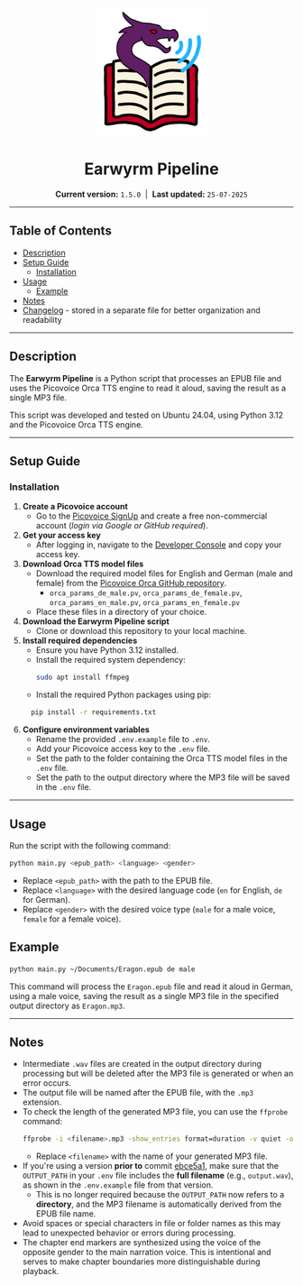 <p align="center">
  <img src="./assets/logo_earwyrm-pipeline.png" alt="Earwyrm Pipeline Logo" width="200" />
</p>

<h1 align="center">Earwyrm Pipeline</h1>

<p align="center">
  <strong>Current version:</strong> <code>1.5.0</code> &nbsp;|&nbsp;
  <strong>Last updated:</strong> <code>25-07-2025</code>
</p>

---

## Table of Contents

- [Description](#description)
- [Setup Guide](#setup-guide)
  - [Installation](#installation)
- [Usage](#usage)
  - [Example](#example)
- [Notes](#notes)
- [Changelog](CHANGELOG.md) - stored in a separate file for better organization and readability

---

## Description
The **Earwyrm Pipeline** is a Python script that processes an EPUB file and uses the Picovoice Orca TTS engine to read it aloud, saving the result as a single MP3 file.

This script was developed and tested on Ubuntu 24.04, using Python 3.12 and the Picovoice Orca TTS engine.

---

## Setup Guide

### Installation

1. **Create a Picovoice account**
   - Go to the [Picovoice SignUp](https://console.picovoice.ai/signup) and create a free non-commercial account (*login via Google or GitHub required*).
2. **Get your access key**
   - After logging in, navigate to the [Developer Console](https://console.picovoice.ai/) and copy your access key.
3. **Download Orca TTS model files**
   - Download the required model files for English and German (male and female) from the [Picovoice Orca GitHub repository](https://github.com/Picovoice/orca/tree/main/lib/common).
     - `orca_params_de_male.pv`, `orca_params_de_female.pv`, `orca_params_en_male.pv`, `orca_params_en_female.pv`
   - Place these files in a directory of your choice.
4. **Download the Earwyrm Pipeline script**
   - Clone or download this repository to your local machine.
5. **Install required dependencies**
   - Ensure you have Python 3.12 installed.
   - Install the required system dependency:
     ```bash
     sudo apt install ffmpeg
     ```
   - Install the required Python packages using pip:
   ```bash
     pip install -r requirements.txt
     ```
6. **Configure environment variables**
    - Rename the provided `.env.example` file to `.env`.
    - Add your Picovoice access key to the `.env` file.
    - Set the path to the folder containing the Orca TTS model files in the `.env` file.
    - Set the path to the output directory where the MP3 file will be saved in the `.env` file.

---

## Usage
Run the script with the following command:
```bash
python main.py <epub_path> <language> <gender>
```
- Replace `<epub_path>` with the path to the EPUB file.
- Replace `<language>` with the desired language code (`en` for English, `de` for German).
- Replace `<gender>` with the desired voice type (`male` for a male voice, `female` for a female voice).

## Example
```bash
python main.py ~/Documents/Eragon.epub de male
```
This command will process the `Eragon.epub` file and read it aloud in German, using a male voice, saving the result as a single MP3 file in the specified output directory as `Eragon.mp3`.

---

## Notes
- Intermediate `.wav` files are created in the output directory during processing but will be deleted after the MP3 file is generated or when an error occurs.
- The output file will be named after the EPUB file, with the `.mp3` extension.
- To check the length of the generated MP3 file, you can use the `ffprobe` command:
   ```bash
   ffprobe -i <filename>.mp3 -show_entries format=duration -v quiet -of csv="p=0" | awk '{printf "%02d:%02d:%02d\n", $1/3600, ($1%3600)/60, $1%60}'
   ```
   - Replace `<filename>` with the name of your generated MP3 file.
- If you're using a version **prior to** commit [ebce5a1](https://github.com/Fischer-Jessica/earwyrm-pipeline/commit/ebce5a1b7ca439a2a9e0b12b0b4046da7d4158a9), make sure that the `OUTPUT_PATH` in your `.env` file includes the **full filename** (e.g., `output.wav`), as shown in the `.env.example` file from that version.
  - This is no longer required because the `OUTPUT_PATH` now refers to a **directory**, and the MP3 filename is automatically derived from the EPUB file name.
- Avoid spaces or special characters in file or folder names as this may lead to unexpected behavior or errors during processing.
- The chapter end markers are synthesized using the voice of the opposite gender to the main narration voice. This is intentional and serves to make chapter boundaries more distinguishable during playback.